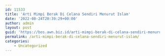 ```yaml
---
id: 11533
title: 'Arti Mimpi Berak Di Celana Sendiri Menurut Islam'
date: '2022-08-24T20:39:29+00:00'
author: admin
layout: post
guid: 'https://bos.awn.biz.id/arti-mimpi-berak-di-celana-sendiri-menurut-islam/'
permalink: /arti-mimpi-berak-di-celana-sendiri-menurut-islam/
categories:
    - Uncategorized
---
```


